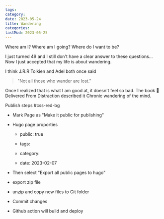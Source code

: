 ```yaml
---
tags:
category: 
date: 2023-05-24
title: Wandering
categories:
lastMod: 2023-05-25
---
```

Where am I? Where am I going? Where do I want to be?

I just turned 49 and I still don't have a clear answer to these questions... Now I just accepted that my life is about wandering.



I think J.R.R Tolkien and Adel both once said

> "Not all those who wander are lost."



Once I realized that is what I am good at, it doesn't feel so bad. The book 📖 Delivered From Distraction described it Chronic wandering of the mind.



Publish steps #css-red-bg

  + Mark Page as "Make it public for publishing"

  + Hugo page proporties

    + public: true

    + tags:

    + category:

    + date: 2023-02-07

  + Then select "Export all public pages to hugo"

  + export zip file

  + unzip and copy new files to Git folder

  + Commit changes

  + Github action will build and deploy
